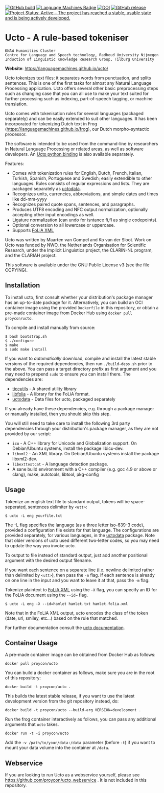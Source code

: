 [![GitHub build](https://github.com/LanguageMachines/ucto/actions/workflows/ucto.yml/badge.svg?branch=master)](https://github.com/LanguageMachines/ucto/actions/)
[![Language Machines Badge](http://applejack.science.ru.nl/lamabadge.php/ucto)](http://applejack.science.ru.nl/languagemachines/)
[![DOI](https://zenodo.org/badge/9028617.svg)](https://zenodo.org/badge/latestdoi/9028617)
[![GitHub release](https://img.shields.io/github/release/LanguageMachines/ucto.svg)](https://GitHub.com/LanguageMachines/ucto/releases/)
[![Project Status: Active – The project has reached a stable, usable state and is being actively developed.](https://www.repostatus.org/badges/latest/active.svg)](https://www.repostatus.org/#active)

# Ucto - A rule-based tokeniser

    KNAW Humanities Cluster
    Centre for Language and Speech technology, Radboud University Nijmegen
    Induction of Linguistic Knowledge Research Group, Tilburg University

**Website**: https://languagemachines.github.io/ucto/

Ucto tokenizes text files: it separates words from punctuation, and splits
sentences. This is one of the first tasks for almost any Natural Language
Processing application. Ucto offers several other basic preprocessing steps
such as changing case that you can all use to make your text suited for further
processing such as indexing, part-of-speech tagging, or machine translation.

Ucto comes with tokenisation rules for several languages (packaged separately)
and can be easily extended to suit other languages. It has been incorporated
for tokenizing Dutch text in Frog (https://languagemachines.github.io/frog),
our Dutch morpho-syntactic processor.

The software is intended to be used from the command-line by researchers in
Natural Language Processing or related areas, as well as software developers.
An [Ucto python binding](https://github.com/proycon/python-ucto) is also available
separately.

Features:

- Comes with tokenization rules for English, Dutch, French, Italian, Turkish,
  Spanish, Portuguese and Swedish; easily extendible to other languages. Rules
  consists of regular expressions and lists. They are
  packaged separately as [uctodata](https://github.com/LanguageMachines/uctodata).
- Recognizes units, currencies, abbreviations, and simple dates and times like dd-mm-yyyy
- Recognizes paired quote spans, sentences, and paragraphs.
- Produces UTF8 encoding and NFC output normalization, optionally accepting
  other input encodings as well.
- Ligature normalization (can undo for isntance fi,fl as single codepoints).
- Optional conversion to all lowercase or uppercase.
- Supports [FoLiA XML](https://proycon.github.io/folia)

Ucto was written by Maarten van Gompel and Ko van der Sloot. Work on Ucto was
funded by NWO, the Netherlands Organisation for Scientific Research, under the
Implicit Linguistics project, the CLARIN-NL program, and the CLARIAH project.

This software is available under the GNU Public License v3 (see the file
COPYING).

## Installation

To install ucto, first consult whether your distribution's package manager has an up-to-date package for it.
Alternatively, you can build an OCI container image using the provided `Dockerfile` in
this repository, or obtain a pre-made container image from Docker Hub using `docker pull proycon/ucto`.

To compile and install manually from source: 

    $ bash bootstrap.sh
    $ ./configure
    $ make
    $ sudo make install

If you want to *automatically* download, compile and install the latest stable versions of
the required dependencies, then run `./build-deps.sh` prior to the above. You
can pass a target directory prefix as first argument and you may need to
prepend `sudo` to ensure you can install there. The dependencies are:

* [ticcutils](https://github.com/LanguageMachine/ticcutils) - A shared utility library
* [libfolia](https://github.com/LanguageMachines/libfolia)  - A library for the FoLiA format.
* [uctodata](https://github.com/LanguageMachines/uctodata)  - Data files for ucto, packaged separately

If you already have these dependencies, e.g. through a package manager or manually installed, then you should skip this step. 

You will still need to take care to install the following 3rd party
dependencies through your distribution's package manager, as they are not
provided by our script:

* ``icu`` - A C++ library for Unicode and Globalization support. On Debian/Ubuntu systems, install the package libicu-dev.
* ``libxml2`` - An XML library. On Debian/Ubuntu systems install the package libxml2-dev.
* ``libexttextcat`` - A language detection package. 
* A sane build environment with a C++ compiler (e.g. gcc 4.9 or above or clang), make, autotools, libtool, pkg-config

## Usage

Tokenize an english text file to standard output, tokens will be
space-seperated, sentences delimiter by ``<utt>``:

    $ ucto -L eng yourfile.txt

The -L flag specifies the language (as a three letter iso-639-3 code), provided
a configuration file exists for that language. The configurations are provided
separately, for various languages, in the
[uctodata](https://github.com/LanguageMachines/uctodata) package. Note that
older versions of ucto used different two-letter codes, so you may need to
update the way you invoke ucto.

To output to file instead of standard output, just add another
positional argument with the desired output filename.

If you want each sentence on a separate line (i.e. newline delimited rather than delimited by
``<utt>``), then pass the ``-n`` flag. If each sentence is already on one line
in the input and you want to leave it at that, pass the ``-m`` flag.

Tokenize plaintext to [FoLiA XML](https://proycon.github.io/folia) using the ``-X`` flag, you can specify an ID
for the FoLiA document using the ``--id=`` flag.

    $ ucto -L eng -X --id=hamlet hamlet.txt hamlet.folia.xml

Note that in the FoLiA XML output, ucto encodes the class of the token (date, url, smiley, etc...) based
on the rule that matched.

For further documentation consult the [ucto
documentation](https://ucto.readthedocs.io/en/latest/).

## Container Usage

A pre-made container image can be obtained from Docker Hub as follows:

``docker pull proycon/ucto``

You can build a docker container as follows, make sure you are in the root of this repository:

``docker build -t proycon/ucto .``

This builds the latest stable release, if you want to use the latest development version
from the git repository instead, do:

``docker build -t proycon/ucto --build-arg VERSION=development .``

Run the frog container interactively as follows, you can pass any additional arguments that ``ucto`` takes.

``docker run -t -i proycon/ucto``

Add the ``-v /path/to/your/data:/data`` parameter (before `-t`) if you want to mount your data volume into the container at `/data`.

## Webservice

If you are looking to run Ucto as a webservice yourself,  please see https://github.com/proycon/ucto_webservice . It is not included in this repository.
